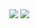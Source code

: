 <img src="https://capsule-render.vercel.app/api?type=waving&color=auto&height=150&section=header" />
<img src="https://capsule-render.vercel.app/api?type=waving&color=auto&height=150&section=footer" />

